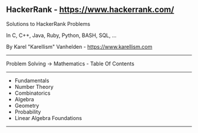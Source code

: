 ## HackerRank - https://www.hackerrank.com/

Solutions to HackerRank Problems

In C, C++, Java, Ruby, Python, BASH, SQL, ...

By Karel "Karellism" Vanhelden - https://www.karellism.com

---
Problem Solving -> Mathematics - Table Of Contents

---

* Fundamentals
* Number Theory
* Combinatorics
* Algebra
* Geometry
* Probability
* Linear Algebra Foundations

---
